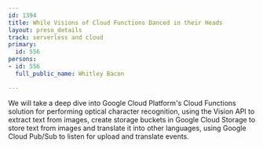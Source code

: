 ```yaml
---
id: 1394
title: While Visions of Cloud Functions Danced in their Heads
layout: preso_details
track: serverless and cloud
primary:
  id: 556
persons:
- id: 556
  full_public_name: Whitley Bacon

---
```

We will take a deep dive into Google Cloud Platform's Cloud Functions solution for performing optical character recognition, using the Vision API to extract text from images, create storage buckets in Google Cloud Storage to store text from images and translate it into other languages, using Google Cloud Pub/Sub to listen for upload and translate events. 